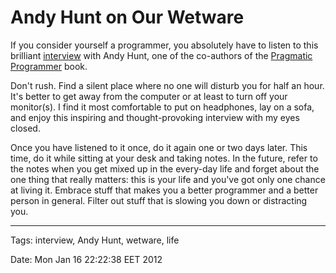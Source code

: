 Andy Hunt on Our Wetware
========================

If you consider yourself a programmer, you absolutely have to listen to this
brilliant [interview][1] with Andy Hunt, one of the co-authors of the
[Pragmatic Programmer][2] book.

Don't rush. Find a silent place where no one will disturb you for half an hour.
It's better to get away from the computer or at least to turn off your
monitor(s). I find it most comfortable to put on headphones, lay on a sofa, and
enjoy this inspiring and thought-provoking interview with my eyes closed.

Once you have listened to it once, do it again one or two days later. This
time, do it while sitting at your desk and taking notes. In the future, refer
to the notes when you get mixed up in the every-day life and forget about the
one thing that really matters: this is your life and you've got only one chance
at living it. Embrace stuff that makes you a better programmer and a better
person in general. Filter out stuff that is slowing you down or distracting
you.


  [1]: http://pragprog.com/podcasts/show/13
  [2]: http://pragprog.com/the-pragmatic-programmer


---
Tags: interview, Andy Hunt, wetware, life

Date: Mon Jan 16 22:22:38 EET 2012
